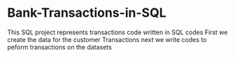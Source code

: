 # Bank-Transactions-in-SQL
This SQL project represents transactions code written in SQL codes
First we create the data for the customer Transactions
next we write codes to peform transactions on the datasets
